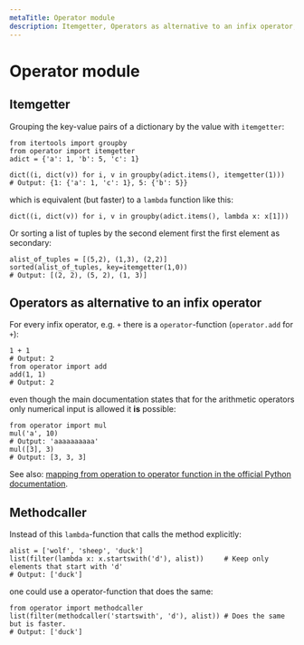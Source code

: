 ```yaml
---
metaTitle: Operator module
description: Itemgetter, Operators as alternative to an infix operator, Methodcaller
---
```


# Operator module



## Itemgetter


Grouping the key-value pairs of a dictionary by the value with `itemgetter`:

```
from itertools import groupby
from operator import itemgetter
adict = {'a': 1, 'b': 5, 'c': 1}

dict((i, dict(v)) for i, v in groupby(adict.items(), itemgetter(1)))
# Output: {1: {'a': 1, 'c': 1}, 5: {'b': 5}}

```

which is equivalent (but faster) to a `lambda` function like this:

```
dict((i, dict(v)) for i, v in groupby(adict.items(), lambda x: x[1]))

```

Or sorting a list of tuples by the second element first the first element as secondary:

```
alist_of_tuples = [(5,2), (1,3), (2,2)]
sorted(alist_of_tuples, key=itemgetter(1,0))
# Output: [(2, 2), (5, 2), (1, 3)]

```



## Operators as alternative to an infix operator


For every infix operator, e.g. `+` there is a `operator`-function (`operator.add` for `+`):

```
1 + 1
# Output: 2
from operator import add
add(1, 1)
# Output: 2

```

even though the main documentation states that for the arithmetic operators only numerical input is allowed it **is** possible:

```
from operator import mul
mul('a', 10)
# Output: 'aaaaaaaaaa'
mul([3], 3)
# Output: [3, 3, 3]

```

See also: [mapping from operation to operator function in the official Python documentation](https://docs.python.org/3/library/operator.html#mapping-operators-to-functions).



## Methodcaller


Instead of this `lambda`-function that calls the method explicitly:

```
alist = ['wolf', 'sheep', 'duck']
list(filter(lambda x: x.startswith('d'), alist))     # Keep only elements that start with 'd'
# Output: ['duck']

```

one could use a operator-function that does the same:

```
from operator import methodcaller
list(filter(methodcaller('startswith', 'd'), alist)) # Does the same but is faster.
# Output: ['duck']

```

